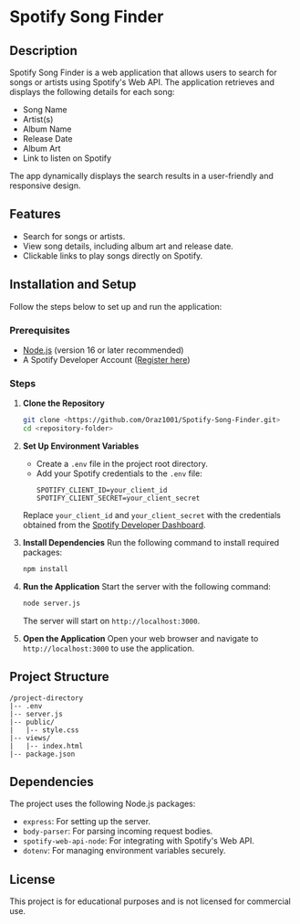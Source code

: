 # Spotify Song Finder

## Description
Spotify Song Finder is a web application that allows users to search for songs or artists using Spotify's Web API. The application retrieves and displays the following details for each song:
- Song Name
- Artist(s)
- Album Name
- Release Date
- Album Art
- Link to listen on Spotify

The app dynamically displays the search results in a user-friendly and responsive design.

## Features
- Search for songs or artists.
- View song details, including album art and release date.
- Clickable links to play songs directly on Spotify.

## Installation and Setup
Follow the steps below to set up and run the application:

### Prerequisites
- [Node.js](https://nodejs.org/) (version 16 or later recommended)
- A Spotify Developer Account ([Register here](https://developer.spotify.com/))

### Steps

1. **Clone the Repository**
   ```bash
   git clone <https://github.com/Oraz1001/Spotify-Song-Finder.git>
   cd <repository-folder>
   ```

2. **Set Up Environment Variables**
   - Create a `.env` file in the project root directory.
   - Add your Spotify credentials to the `.env` file:
     ```env
     SPOTIFY_CLIENT_ID=your_client_id
     SPOTIFY_CLIENT_SECRET=your_client_secret
     ```
   Replace `your_client_id` and `your_client_secret` with the credentials obtained from the [Spotify Developer Dashboard](https://developer.spotify.com/dashboard/).

3. **Install Dependencies**
   Run the following command to install required packages:
   ```bash
   npm install
   ```

4. **Run the Application**
   Start the server with the following command:
   ```bash
   node server.js
   ```
   The server will start on `http://localhost:3000`.

5. **Open the Application**
   Open your web browser and navigate to `http://localhost:3000` to use the application.

## Project Structure
```
/project-directory
|-- .env
|-- server.js
|-- public/
|   |-- style.css
|-- views/
|   |-- index.html
|-- package.json
```

## Dependencies
The project uses the following Node.js packages:
- `express`: For setting up the server.
- `body-parser`: For parsing incoming request bodies.
- `spotify-web-api-node`: For integrating with Spotify's Web API.
- `dotenv`: For managing environment variables securely.

## License
This project is for educational purposes and is not licensed for commercial use.
